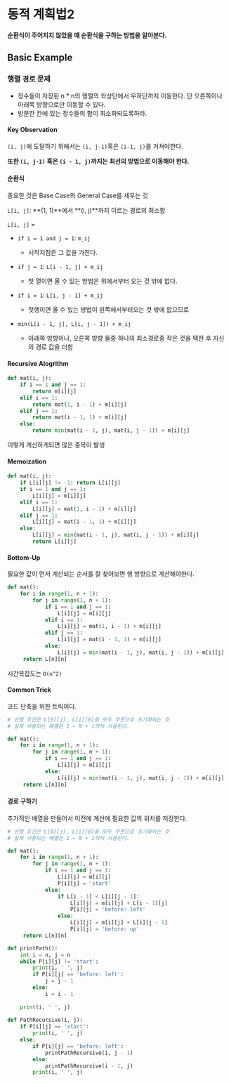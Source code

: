 # 동적 계획법2

**순환식이 주어지지 않았을 때 순환식을 구하는 방법을 알아본다.**



## Basic Example



### 행렬 경로 문제

- 정수들이 저장된 n * n의 행렬의 좌상단에서 우하단까지 이동한다. 단 오른쪽이나 아래쪽 방향으로만 이동할 수 있다.
- 방문한 칸에 있는 정수들의 합이 최소화되도록하라.



#### Key Observation

`(i, j)`에 도달하기 위해서는 `(i, j-1)`혹은 `(i-1, j)`를 거쳐야한다.

**또한 `(i, j-1)` 혹은 `(i - 1, j)`까지는 최선의 방법으로 이동해야 한다.**



#### 순환식

중요한 것은 Base Case와 General Case를 세우는 것



`L[i, j]`: **(1, 1)**에서 **(i, j)**까지 이르는 경로의 최소합

`L[i, j]` = 

- `if i = 1 and j = 1`: `m_ij`
  - 시작지점은 그 값을 가진다.

- `if j = 1`: `L[i - 1, j] + m_ij`
  - 첫 열이면 올 수 있는 방법은 위에서부터 오는 것 밖에 없다.

- `if i = 1`: `L[i, j - 1] + m_ij`
  - 첫행이면 올 수 있는 방법이 왼쪽에서부터오는 것 밖에 없으므로

- `min(L[i - 1, j], L[i, j - 1]) + m_ij`
  - 아래쪽 방향이나, 오른쪽 방향 둘중 하나의 최소경로중 작은 것을 택한 후 자신의 경로 값을 더함



#### Recursive Alogrithm

```python
def mat(i, j):
    if i == 1 and j == 1:
        return m[i][j]
    elif i == 1:
        return mat(1, i - 1) + m[i][j]
    elif j == 1:
        return mat(i - 1, 1) + m[i][j]
    else:
        return min(mat(i - 1, j), mat(i, j - 1)) + m[i][j]
```

이렇게 계산하게되면 많은 중복이 발생



#### Memoization

```python
def mat(i, j):
    if L[i][j] != -1: return L[i][j]
    if i == 1 and j == 1:
        L[i][j] = m[i][j]
    elif i == 1:
        L[i][j] = mat(1, i - 1) + m[i][j]
    elif j == 1:
        L[i][j] = mat(i - 1, 1) + m[i][j]
    else:
        L[i][j] = min(mat(i - 1, j), mat(i, j - 1)) + m[i][j]
        return L[i][j]
```



#### Bottom-Up

필요한 값이 먼저 계산되는 순서를 잘 찾아보면 행 방향으로 계산해야한다.

```python
def mat():
    for i in range(1, n + 1):
        for j in range(1, n + 1):
            if i == 1 and j == 1:
                L[i][j] = m[i][j]
            elif i == 1:
                L[i][j] = mat(1, i - 1) + m[i][j]
            elif j == 1:
                L[i][j] = mat(i - 1, 1) + m[i][j]
            else:
                L[i][j] = min(mat(i - 1, j), mat(i, j - 1)) + m[i][j]
     return L[n][n]
```

시간복잡도는 `O(n^2)`



#### Common Trick

코드 단축을 위한 트릭이다.

```python
# 선행 조건은 L[0][j], L[i][0]을 모두 무한으로 초기화하는 것
# 실제 사용되는 배열은 1 ~ N + 1까지 사용된다.

def mat():
    for i in range(1, n + 1):
        for j in range(1, n + 1):
            if i == 1 and j == 1:
                L[i][j] = m[i][j]
            else:
                L[i][j] = min(mat(i - 1, j), mat(i, j - 1)) + m[i][j]
     return L[n][n]
```





#### 경로 구하기

추가적인 배열을 만들어서 이전에 계산에 필요한 값의 위치를 저장한다.

```python
# 선행 조건은 L[0][j], L[i][0]을 모두 무한으로 초기화하는 것
# 실제 사용되는 배열은 1 ~ N + 1까지 사용된다.

def mat():
    for i in range(1, n + 1):
        for j in range(1, n + 1):
            if i == 1 and j == 1:
                L[i][j] = m[i][j]
                P[i][j] = 'start'
            else:
                if L[i - 1] < L[i][j - 1]:
                    L[i][j] = m[i][j] + L[i - 1][j]
                    P[i][j] = 'before: left'
                else:
                    L[i][j] = m[i][j] + L[i][j - 1]
                    P[i][j] = 'before: up'
     return L[n][n]
```



```python
def printPath():
    int i = n, j = n
    while P[i][j] != 'start':
        print(i, ' ', j)
        if P[i][j] == 'before: left':
            j = j - 1
        else:
            i = i - 1
            
    print(i, ' ', j)
    
def PathRecursive(i, j):
    if P[i][j] == 'start':
        print(i, ' ', j)
    else:
        if P[i][j] == 'before: left':
            printPathRecursive(i, j - 1)
        else:
            printPathRecursive(i - 1, j)
        print(i, ' ', j)
```

